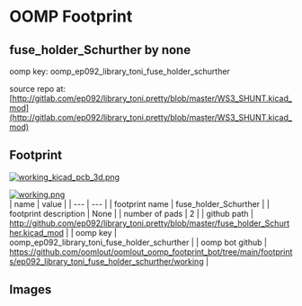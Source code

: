 # OOMP Footprint  
## fuse_holder_Schurther  by none  
  
oomp key: oomp_ep092_library_toni_fuse_holder_schurther  
  
source repo at: [http://gitlab.com/ep092/library_toni.pretty/blob/master/WS3_SHUNT.kicad_mod](http://gitlab.com/ep092/library_toni.pretty/blob/master/WS3_SHUNT.kicad_mod)  
## Footprint  
  
[![working_kicad_pcb_3d.png](working_kicad_pcb_3d_600.png)](working_kicad_pcb_3d.png)  
  
[![working.png](working_600.png)](working.png)  
| name | value | 
| --- | --- | 
| footprint name | fuse_holder_Schurther | 
| footprint description | None | 
| number of pads | 2 | 
| github path | http://github.com/ep092/library_toni.pretty/blob/master/fuse_holder_Schurther.kicad_mod | 
| oomp key | oomp_ep092_library_toni_fuse_holder_schurther | 
| oomp bot github | https://github.com/oomlout/oomlout_oomp_footprint_bot/tree/main/footprints/ep092_library_toni_fuse_holder_schurther/working | 
## Images  
